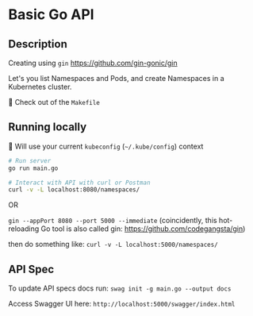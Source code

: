 # Basic Go API

## Description

Creating using `gin` <https://github.com/gin-gonic/gin>

Let's you list Namespaces and Pods, and create Namespaces in a Kubernetes cluster.

:memo: Check out of the `Makefile`

## Running locally

:memo: Will use your current `kubeconfig` (`~/.kube/config`) context

```sh
# Run server
go run main.go

# Interact with API with curl or Postman
curl -v -L localhost:8080/namespaces/
```

OR

`gin --appPort 8080 --port 5000 --immediate` (coincidently, this hot-reloading Go tool is also called gin: <https://github.com/codegangsta/gin>)

then do something like: `curl -v -L localhost:5000/namespaces/`

## API Spec

To update API specs docs run: `swag init -g main.go --output docs`

Access Swagger UI here: `http://localhost:5000/swagger/index.html`
